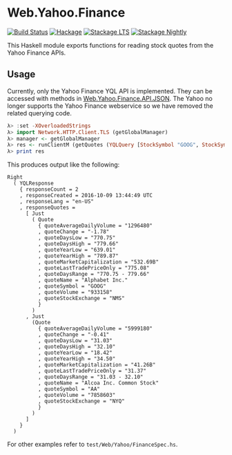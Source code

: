 
Web.Yahoo.Finance
=================

[![Build Status](https://secure.travis-ci.org/cdepillabout/yahoo-finance-api.svg)](http://travis-ci.org/cdepillabout/yahoo-finance-api)
[![Hackage](https://img.shields.io/hackage/v/yahoo-finance-api.svg)](https://hackage.haskell.org/package/yahoo-finance-api)
[![Stackage LTS](http://stackage.org/package/yahoo-finance-api/badge/lts)](http://stackage.org/lts/package/yahoo-finance-api)
[![Stackage Nightly](http://stackage.org/package/yahoo-finance-api/badge/nightly)](http://stackage.org/nightly/package/yahoo-finance-api)

This Haskell module exports functions for reading stock quotes from the Yahoo Finance APIs.

## Usage

Currently, only the Yahoo Finance YQL API is implemented.  They can be
accessed with methods in
[Web.Yahoo.Finance.API.JSON](https://hackage.haskell.org/package/yahoo-finance-api/docs/Web-Yahoo-Finance-API-JSON.html).
The Yahoo no longer supports the Yahoo Finance webservice so we have removed the
related querying code.

```haskell
λ> :set -XOverloadedStrings
λ> import Network.HTTP.Client.TLS (getGlobalManager)
λ> manager <- getGlobalManager
λ> res <- runClientM (getQuotes (YQLQuery [StockSymbol "GOOG", StockSymbol "AA"]) ) (ClientEnv manager yahooFinanceJsonBaseUrl)
λ> print res
```

This produces output like the following:

```
Right
  ( YQLResponse
    { responseCount = 2
    , responseCreated = 2016-10-09 13:44:49 UTC
    , responseLang = "en-US"
    , responseQuotes =
      [ Just
        ( Quote
          { quoteAverageDailyVolume = "1296480"
          , quoteChange = "-1.78"
          , quoteDaysLow = "770.75"
          , quoteDaysHigh = "779.66"
          , quoteYearLow = "639.01"
          , quoteYearHigh = "789.87"
          , quoteMarketCapitalization = "532.69B"
          , quoteLastTradePriceOnly = "775.08"
          , quoteDaysRange = "770.75 - 779.66"
          , quoteName = "Alphabet Inc."
          , quoteSymbol = "GOOG"
          , quoteVolume = "933158"
          , quoteStockExchange = "NMS"
          }
        )
      , Just
        (Quote
          { quoteAverageDailyVolume = "5999180"
          , quoteChange = "-0.41"
          , quoteDaysLow = "31.03"
          , quoteDaysHigh = "32.10"
          , quoteYearLow = "18.42"
          , quoteYearHigh = "34.50"
          , quoteMarketCapitalization = "41.26B"
          , quoteLastTradePriceOnly = "31.37"
          , quoteDaysRange = "31.03 - 32.10"
          , quoteName = "Alcoa Inc. Common Stock"
          , quoteSymbol = "AA"
          , quoteVolume = "7858603"
          , quoteStockExchange = "NYQ"
          }
        )
      ]
    }
  )
```

For other examples refer to `test/Web/Yahoo/FinanceSpec.hs`.

